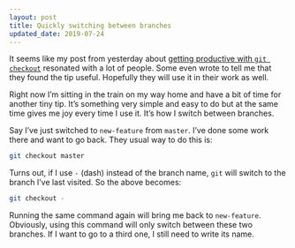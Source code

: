 ```yaml
---
layout: post
title: Quickly switching between branches
updated_date: 2019-07-24
---
```


It seems like my post from yesterday about [getting productive with `git checkout`](https://dzhavat.github.io/2019/07/22/getting-productive-with-git-checkout.html) resonated with a lot of people. Some even wrote to tell me that they found the tip useful. Hopefully they will use it in their work as well.

Right now I’m sitting in the train on my way home and have a bit of time for another tiny tip. It’s something very simple and easy to do but at the same time gives me joy every time I use it. It’s how I switch between branches.

Say I’ve just switched to `new-feature` from `master`. I’ve done some work there and want to go back. They usual way to do this is:

```bash
git checkout master
```

Turns out, if I use `-` (dash) instead of the branch name, `git` will switch to the branch I’ve last visited. So the above becomes:

```bash
git checkout -
```

Running the same command again will bring me back to `new-feature`. Obviously, using this command will only switch between these two branches. If I want to go to a third one, I still need to write its name.
